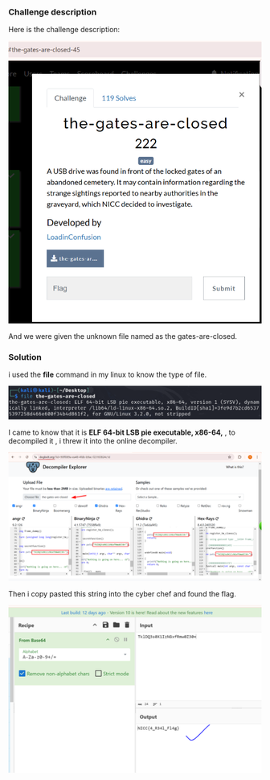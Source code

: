 ### Challenge description
Here is the challenge description:

![description](./images/1.PNG)

And we were given the unknown file named as the gates-are-closed.

### Solution  

i used the **file** command in my linux to know the type of file.

![type-of-file](./images/2.PNG)

I came to know that it is **ELF 64-bit LSB pie executable, x86-64,** , to decompiled it , i threw it into the online decompiler. 

![online-decompiler](./images/3.png)

Then i copy pasted this string into the cyber chef and found the flag.

![flag](./images/4.PNG)